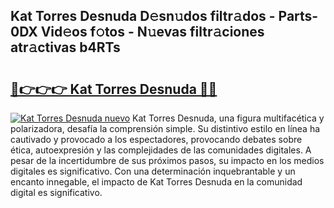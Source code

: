 ## Kat Torres Desnuda D𝚎sn𝚞dos filtr𝚊dos - Parts-0DX Vid𝚎os f𝚘tos - N𝚞evas filtr𝚊ciones atr𝚊ctivas b4RTs

# <h2><a href="http://mb26bgw.tromn.icu/?c=Kat+Torres+Desnuda">🔗👉👉👉 Kat Torres Desnuda 🔗🔗</a></h2>

[![Kat Torres Desnuda nuevo](https://i.imgur.com/pEAQMta.gif)](http://mb26bgw.tromn.icu/?c=Kat+Torres+Desnuda)
Kat Torres Desnuda, una figura multifacética y polarizadora, desafía la comprensión simple. Su distintivo estilo en línea ha cautivado y provocado a los espectadores, provocando debates sobre ética, autoexpresión y las complejidades de las comunidades digitales. A pesar de la incertidumbre de sus próximos pasos, su impacto en los medios digitales es significativo. Con una determinación inquebrantable y un encanto innegable, el impacto de Kat Torres Desnuda en la comunidad digital es significativo.
